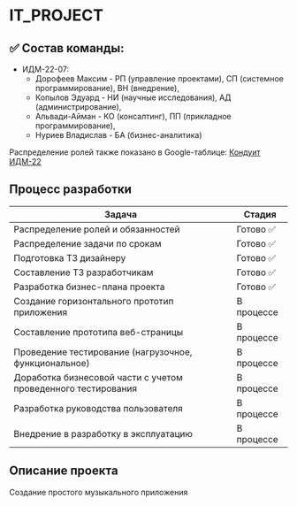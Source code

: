 # IT_PROJECT
## ✅ Состав команды:

+ ИДМ-22-07:
   * Дорофеев Максим - РП (управление проектами), СП (системное программирование), ВН (внедрение),
   * Копылов Эдуард - НИ (научные исследования), АД (администрирование),
   * Альвади-Айман -  КО (консалтинг), ПП (прикладное программирование),
   * Нуриев Владислав - БА (бизнес-аналитика)

Распределение ролей также показано в Google-таблице:
[Кондуит ИДМ-22](https://docs.google.com/spreadsheets/d/1ypxgDUpNsaAK5PH90dTfGKdtDnWaeEDWfupEbDokN6A/edit?usp=sharing)

## Процесс разработки

| Задача  | Стадия |
| ------------- | ------------- |
| Распределение ролей и обязанностей  | Готово ✅  |
| Распределение задачи по срокам  |  Готово ✅  |
| Подготовка ТЗ дизайнеру  |  Готово ✅  |
| Составление ТЗ разработчикам  |  Готово ✅  |
| Разработка бизнес-плана проекта  | Готово ✅  |
| Создание горизонтального прототип приложения  | В процессе  |
| Составление прототипа веб-страницы   | В процессе  |
| Проведение тестирование (нагрузочное, функциональное)  | В процессе  |
| Доработка бизнесовой части с учетом проведенного тестирования  | В процессе  |
| Разработка руководства пользователя  | В процессе |
| Внедрение в разработку в эксплуатацию  | В процессе |


## Описание проекта
Создание простого музыкального приложения
